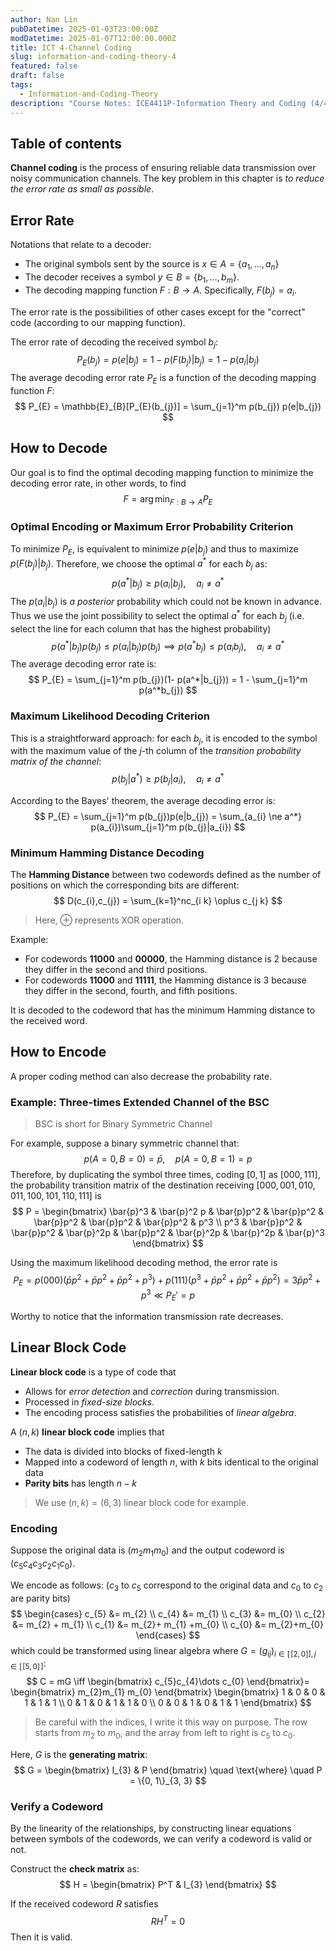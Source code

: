 ```yaml
---
author: Nan Lin
pubDatetime: 2025-01-03T23:00:00Z
modDatetime: 2025-01-07T12:00:00.000Z
title: ICT 4-Channel Coding
slug: information-and-coding-theory-4
featured: false
draft: false
tags:
  - Information-and-Coding-Theory
description: "Course Notes: ICE4411P-Information Theory and Coding (4/4)"
---
```

## Table of contents

**Channel coding** is the process of ensuring reliable data transmission over noisy communication channels. The key problem in this chapter is _to reduce the error rate as small as possible_.

## Error Rate

Notations that relate to a decoder:
- The original symbols sent by the source is $x \in A = \{a_{1}, \dots, a_{n}\}$
- The decoder receives a symbol $y \in B = \{b_{1},\dots,b_{m}\}$.
- The decoding mapping function $F:B \to A$. Specifically, $F(b_{j}) = a_{i}$.

The error rate is the possibilities of other cases except for the "correct" code (according to our mapping function).

The error rate of decoding the received symbol $b_{j}$:
$$
P_{E}(b_{j}) =p(e|b_{j}) =  1-p(F(b_{j})|b_{j}) = 1 - p(a_{i}|b_{j})
$$
The average decoding error rate $P_{E}$ is a function of the decoding mapping function $F$:
$$
P_{E} = \mathbb{E}_{B}[P_{E}(b_{j})] = \sum_{j=1}^m p(b_{j}) p(e|b_{j}) 
$$
## How to Decode 

Our goal is to find the optimal decoding mapping function to minimize the decoding error rate, in other words, to find
$$
F = \arg \min_{F:B \to A} P_{E}
$$
### Optimal Encoding or Maximum Error Probability Criterion

To minimize $P_{E}$, is equivalent to minimize $p(e|b_{j})$ and thus to maximize $p(F(b_{j})|b_{j})$. Therefore, we choose the optimal $a^*$ for each $b_{j}$ as:
$$
p(a^*|b_{j}) \geq p(a_{i}|b_{j}), \quad a_{i} \ne a^*
$$
The $p(a_{i}|b_{j})$ is _a posterior_ probability which could not be known in advance. Thus we use the joint possibility to select the optimal $a^*$ for each $b_{j}$ (i.e. select the line for each column that has the highest probability)
$$
p(a^*|b_{j})p(b_{j}) \leq p(a_{i}|b_{j}) p(b_{j}) \implies p(a^* b_{j}) \leq  p(a_{i}b_{j}), \quad a_{i} \ne a^*
$$
The average decoding error rate is:
$$
P_{E} = \sum_{j=1}^m p(b_{j})(1- p(a^*|b_{j})) = 1 - \sum_{j=1}^m p(a^*b_{j})
$$
### Maximum Likelihood Decoding Criterion

This is a straightforward approach: for each $b_{j}$, it is encoded to the symbol with the maximum value of the $j$-th column of the _transition probability matrix of the channel_:
$$
p(b_{j}|a^*) \geq p(b_{j}|a_{i}), \quad a_{i}\ne a^*
$$

According to the Bayes' theorem, the average decoding error is:
$$
P_{E} = \sum_{j=1}^m p(b_{j})p(e|b_{j}) = \sum_{a_{i} \ne a^*} p(a_{i})\sum_{j=1}^m p(b_{j}|a_{i})
$$

### Minimum Hamming Distance Decoding

The **Hamming Distance** between two codewords defined as the number of positions on which the corresponding bits are different:
$$
D(c_{i},c_{j}) = \sum_{k=1}^nc_{i k} \oplus c_{j k}
$$

> Here, $\oplus$ represents XOR operation.

Example:
- For codewords **11000** and **00000**, the Hamming distance is 2 because they differ in the second and third positions.
- For codewords **11000** and **11111**, the Hamming distance is 3 because they differ in the second, fourth, and fifth positions.

It is decoded to the codeword that has the minimum Hamming distance to the received word.

## How to Encode

A proper coding method can also decrease the probability rate.

### Example: Three-times Extended Channel of the BSC

> BSC is short for Binary Symmetric Channel

For example, suppose a binary symmetric channel that:
$$
p(A=0,B=0)  =\bar{p}, \quad p(A=0, B=1) = p
$$
Therefore, by duplicating the symbol three times, coding $[0,1]$ as $[000, 111]$, the probability transition matrix of the destination receiving $[000, 001, 010, 011, 100, 101, 110, 111]$ is
$$
P = \begin{bmatrix}
\bar{p}^3 & \bar{p}^2 p & \bar{p}p^2 & \bar{p}p^2 & \bar{p}p^2 & \bar{p}p^2 & \bar{p}p^2 & p^3  \\
p^3  & \bar{p}p^2 & \bar{p}p^2 & \bar{p}^2p & \bar{p}p^2 & \bar{p}^2p & \bar{p}^2p & \bar{p}^3
\end{bmatrix}
$$

Using the maximum likelihood decoding method, the error rate is
$$
P_{E} = p(000) (\bar{p}p^2 + \bar{p}p^2+\bar{p}p^2 + p^3) + p(111)(p^3 + \bar{p}p^2 + \bar{p}p^2 +\bar{p}p^2) = 3\bar{p}p^2 + p^3 \ll P_{E}'= p
$$

Worthy to notice that the information transmission rate decreases.

## Linear Block Code

**Linear block code** is a type of code that 
- Allows for _error detection_ and _correction_ during transmission.
- Processed in _fixed-size blocks_.
- The encoding process satisfies the probabilities of _linear algebra_.

A $(n,k)$ **linear block code** implies that
- The data is divided into blocks of fixed-length $k$
- Mapped into a codeword of length $n$, with $k$ bits identical to the original data
- **Parity bits** has length $n-k$

> We use $(n,k) =(6,3)$ linear block code for example.
### Encoding

Suppose the original data is $(m_{2}m_{1}m_{0})$ and the output codeword is $(c_{5}c_{4}c_{3}c_{2}c_{1}c_{0})$.

We encode as follows: ($c_{3}$ to $c_{5}$ correspond to the original data and $c_{0}$ to $c_{2}$ are parity bits)
$$
\begin{cases}
c_{5} &= m_{2}  \\
c_{4} &= m_{1} \\
c_{3} &= m_{0} \\
c_{2} &= m_{2} + m_{1} \\
c_{1} &= m_{2}+ m_{1} +m_{0} \\
c_{0} &= m_{2}+m_{0}
\end{cases}
$$
which could be transformed using linear algebra where $G = (g_{ij})_{i \in [\![2, 0]], j \in [\![5, 0]\!]}$: 
$$
C = mG \iff \begin{bmatrix}
c_{5}c_{4}\dots c_{0}
\end{bmatrix}= \begin{bmatrix}
m_{2}m_{1}  m_{0}
\end{bmatrix}  \begin{bmatrix}
1 & 0 & 0 & 1  & 1 & 1 \\
0 & 1 & 0 & 1 & 1 & 0  \\
0 & 0 & 1 & 0 & 1 & 1
\end{bmatrix}
$$

> Be careful with the indices, I write it this way on purpose. The row starts from $m_{2}$ to $m_{0}$, and the array from left to right is $c_{5}$ to $c_{0}$.

Here, $G$ is the **generating matrix**:
$$
G = \begin{bmatrix}
I_{3} & P 
\end{bmatrix} \quad \text{where} \quad P = \{0, 1\}_{3, 3}
$$

### Verify a Codeword

By the linearity of the relationships, by constructing linear equations between symbols of the codewords, we can verify a codeword is valid or not.

Construct the **check matrix** as:
$$
H = \begin{bmatrix}
P^T & I_{3}
\end{bmatrix}
$$

If the received codeword $R$ satisfies 
$$
RH^T = 0
$$
Then it is valid.

